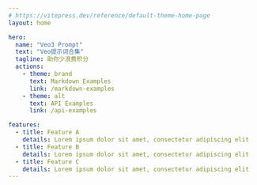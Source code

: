 ```yaml
---
# https://vitepress.dev/reference/default-theme-home-page
layout: home

hero:
  name: "Veo3 Prompt"
  text: "Veo提示词合集"
  tagline: 助你少浪费积分
  actions:
    - theme: brand
      text: Markdown Examples
      link: /markdown-examples
    - theme: alt
      text: API Examples
      link: /api-examples

features:
  - title: Feature A
    details: Lorem ipsum dolor sit amet, consectetur adipiscing elit
  - title: Feature B
    details: Lorem ipsum dolor sit amet, consectetur adipiscing elit
  - title: Feature C
    details: Lorem ipsum dolor sit amet, consectetur adipiscing elit
---
```


